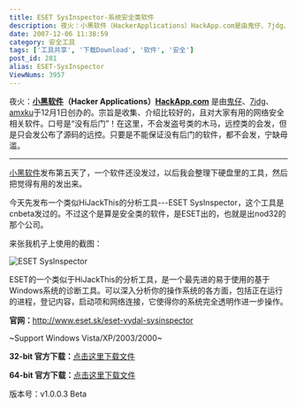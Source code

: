 ```yaml
---
title: ESET SysInspector-系统安全类软件
description: 夜火：小黑软件（HackerApplications）HackApp.com是由鬼仔、7jdg、amxku于12月1日创办的。宗旨是收集、介绍比较好的，且对大家有用的网络安全相关软件。口号是“没有后门”！在这里，不会发盗号类的木马，远控类的会发，但是只会发公布了源码的远控。只要是不能保证没有后门的软件，都不会发，宁缺毋滥。
date: 2007-12-06 11:38:59
category: 安全工具
tags: ['工具共享', '下载Download', '软件', '安全']
post_id: 281
alias: ESET-SysInspector
ViewNums: 3957
---
```


夜火：[**小黑软件**](http://www.hackapp.com/ "小黑软件 Hacker Applications")**（Hacker Applications）**[**HackApp.com**](http://www.hackapp.com/ "小黑软件 Hacker Applications") 是由[鬼仔](http://www.huaidan.org/blog/)、[7jdg](http://1v1.name/)、[amxku](http://amxku.net/)于12月1日创办的。宗旨是收集、介绍比较好的，且对大家有用的网络安全相关软件。口号是“没有后门”！在这里，不会发盗号类的木马，远控类的会发，但是只会发公布了源码的远控。只要是不能保证没有后门的软件，都不会发，宁缺毋滥。

-------------------------------------------------------

[小黑软件](http://www.hackapp.com/)发布第五天了，一个软件还没发过，以后我会整理下硬盘里的工具，然后把觉得有用的发出来。

今天先发布一个类似HiJackThis的分析工具---ESET SysInspector，这个工具是cnbeta发过的。不过这个是算是安全类的软件，是ESET出的，也就是出nod32的那个公司。

来张我机子上使用的截图：

![ESET SysInspector](http://photo14.yupoo.com/20071204/225752_1126963171.jpg)

ESET的一个类似于HiJackThis的分析工具，是一个最先进的易于使用的基于Windows系统的诊断工具。可以深入分析你的操作系统的各方面，包括正在运行的进程，登记内容，启动项和网络连接，它使得你的系统完全透明作进一步操作。

**官网：**<http://www.eset.sk/eset-vydal-sysinspector>

~Support Windows Vista/XP/2003/2000~

**32-bit 官方下载：**[点击这里下载文件](http://download1.eset.com/download/sysinspector/32/ENU/SysInspector.exe)

**64-bit 官方下载：**[点击这里下载文件](http://download1.eset.com/download/sysinspector/64/ENU/SysInspector.exe)

版本号：v1.0.0.3 Beta

